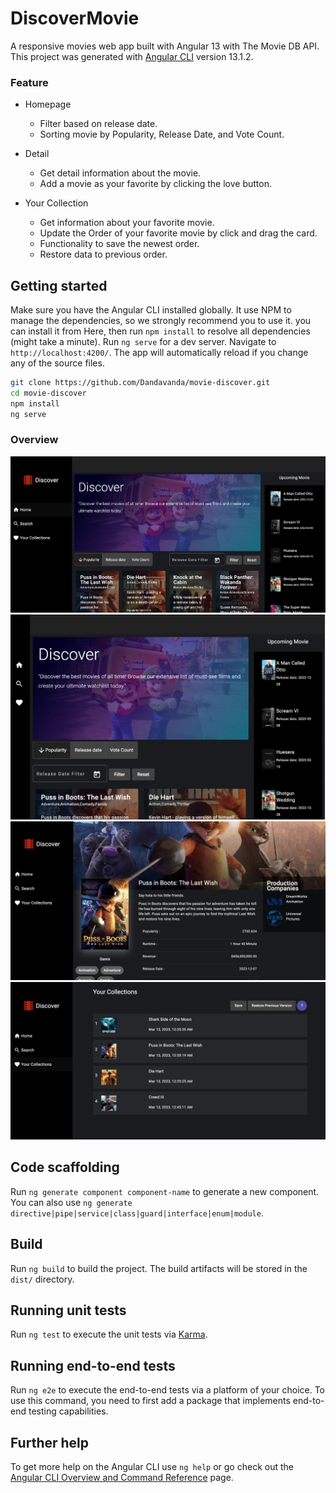 # DiscoverMovie
A responsive movies web app built with Angular 13 with The Movie DB API.
This project was generated with [Angular CLI](https://github.com/angular/angular-cli) version 13.1.2.

### Feature 
- Homepage
  - Filter based on release date.
  - Sorting movie by Popularity, Release Date, and Vote Count.

- Detail
  - Get detail information about the movie.
  - Add a movie as your favorite by clicking the love button.

- Your Collection
  - Get information about your favorite movie.
  - Update the Order of your favorite movie by click and drag the card. 
  - Functionality to save the newest order.
  - Restore data to previous order.

## Getting started
Make sure you have the Angular CLI installed globally. It use NPM to manage the dependencies, so we strongly recommend you to use it. you can install it from Here, then run `npm install` to resolve all dependencies (might take a minute).
Run `ng serve` for a dev server. Navigate to `http://localhost:4200/`. The app will automatically reload if you change any of the source files.

```bash
git clone https://github.com/Dandavanda/movie-discover.git
cd movie-discover
npm install
ng serve
```

### Overview
![Homepage](https://github.com/Dandavanda/movie-discover/blob/main/src/assets/img-overview/homepage.png)
![Homepage-tablet](https://github.com/Dandavanda/movie-discover/blob/main/src/assets/img-overview/homepage-tablet.png)
![Detail](https://github.com/Dandavanda/movie-discover/blob/main/src/assets/img-overview/detail.png)
![Your Collections](https://github.com/Dandavanda/movie-discover/blob/main/src/assets/img-overview/yourcollections.png)

## Code scaffolding

Run `ng generate component component-name` to generate a new component. You can also use `ng generate directive|pipe|service|class|guard|interface|enum|module`.

## Build

Run `ng build` to build the project. The build artifacts will be stored in the `dist/` directory.

## Running unit tests

Run `ng test` to execute the unit tests via [Karma](https://karma-runner.github.io).

## Running end-to-end tests

Run `ng e2e` to execute the end-to-end tests via a platform of your choice. To use this command, you need to first add a package that implements end-to-end testing capabilities.

## Further help

To get more help on the Angular CLI use `ng help` or go check out the [Angular CLI Overview and Command Reference](https://angular.io/cli) page.
